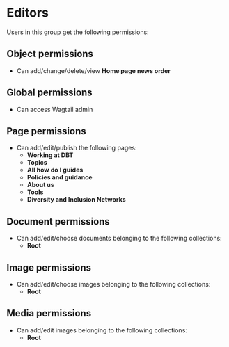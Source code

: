 # Editors

Users in this group get the following permissions:

## Object permissions

- Can add/change/delete/view **Home page news order**

## Global permissions

- Can access Wagtail admin

## Page permissions

- Can add/edit/publish the following pages:
    - **Working at DBT**
    - **Topics**
    - **All how do I guides**
    - **Policies and guidance**
    - **About us**
    - **Tools**
    - **Diversity and Inclusion Networks**

## Document permissions

- Can add/edit/choose documents belonging to the following collections:
    - **Root**

## Image permissions

- Can add/edit/choose images belonging to the following collections:
    - **Root**

## Media permissions

- Can add/edit images belonging to the following collections:
    - **Root**
